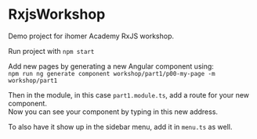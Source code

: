 # RxjsWorkshop

Demo project for ihomer Academy RxJS workshop.

Run project with `npm start`

Add new pages by generating a new Angular component using:  
`npm run ng generate component workshop/part1/p00-my-page -m workshop/part1`

Then in the module, in this case `part1.module.ts`, add a route for your new component.  
Now you can see your component by typing in this new address.

To also have it show up in the sidebar menu, add it in `menu.ts` as well.
